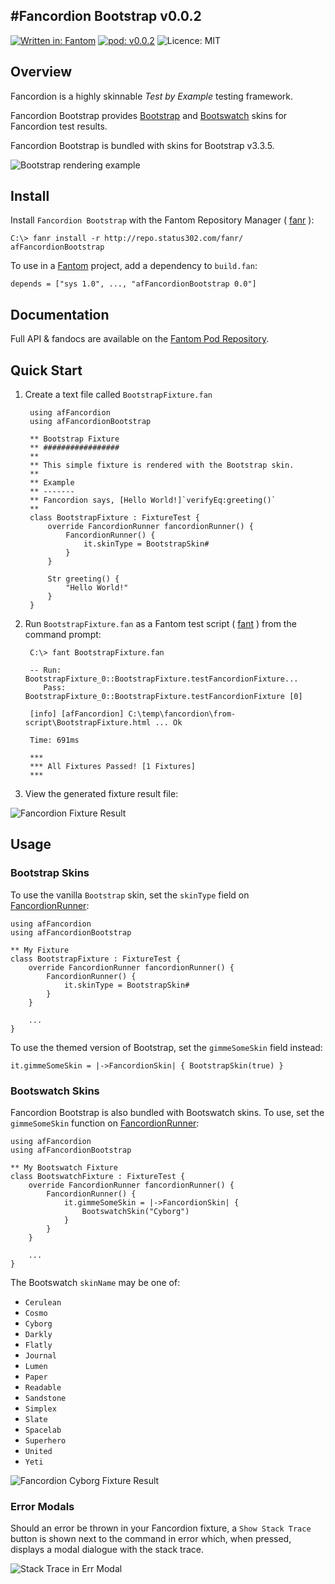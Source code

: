 #Fancordion Bootstrap v0.0.2
---
[![Written in: Fantom](http://img.shields.io/badge/written%20in-Fantom-lightgray.svg)](http://fantom.org/)
[![pod: v0.0.2](http://img.shields.io/badge/pod-v0.0.2-yellow.svg)](http://www.fantomfactory.org/pods/afFancordionBootstrap)
![Licence: MIT](http://img.shields.io/badge/licence-MIT-blue.svg)

## Overview

Fancordion is a highly skinnable *Test by Example* testing framework.

Fancordion Bootstrap provides [Bootstrap](http://getbootstrap.com/) and [Bootswatch](https://bootswatch.com/) skins for Fancordion test results.

Fancordion Bootstrap is bundled with skins for Bootstrap v3.3.5.

![Bootstrap rendering example](http://pods.fantomfactory.org/pods/afFancordionBootstrap/doc/bootstrapRenderingExample.png)

## Install

Install `Fancordion Bootstrap` with the Fantom Repository Manager ( [fanr](http://fantom.org/doc/docFanr/Tool.html#install) ):

    C:\> fanr install -r http://repo.status302.com/fanr/ afFancordionBootstrap

To use in a [Fantom](http://fantom.org/) project, add a dependency to `build.fan`:

    depends = ["sys 1.0", ..., "afFancordionBootstrap 0.0"]

## Documentation

Full API & fandocs are available on the [Fantom Pod Repository](http://pods.fantomfactory.org/pods/afFancordionBootstrap/).

## Quick Start

1. Create a text file called `BootstrapFixture.fan`

        using afFancordion
        using afFancordionBootstrap
        
        ** Bootstrap Fixture
        ** #################
        **
        ** This simple fixture is rendered with the Bootstrap skin.
        **
        ** Example
        ** -------
        ** Fancordion says, [Hello World!]`verifyEq:greeting()`
        **
        class BootstrapFixture : FixtureTest {
            override FancordionRunner fancordionRunner() {
                FancordionRunner() {
                    it.skinType = BootstrapSkin#
                }
            }
        
            Str greeting() {
                "Hello World!"
            }
        }


2. Run `BootstrapFixture.fan` as a Fantom test script ( [fant](http://fantom.org/doc/docTools/Fant.html) ) from the command prompt:

        C:\> fant BootstrapFixture.fan
        
        -- Run:  BootstrapFixture_0::BootstrapFixture.testFancordionFixture...
           Pass: BootstrapFixture_0::BootstrapFixture.testFancordionFixture [0]
        
        [info] [afFancordion] C:\temp\fancordion\from-script\BootstrapFixture.html ... Ok
        
        Time: 691ms
        
        ***
        *** All Fixtures Passed! [1 Fixtures]
        ***


3. View the generated fixture result file:

  ![Fancordion Fixture Result](http://pods.fantomfactory.org/pods/afFancordionBootstrap/doc/bootstrapFixture.png)



## Usage

### Bootstrap Skins

To use the vanilla `Bootstrap` skin, set the `skinType` field on [FancordionRunner](http://pods.fantomfactory.org/pods/afFancordion/api/FancordionRunner):

    using afFancordion
    using afFancordionBootstrap
    
    ** My Fixture
    class BootstrapFixture : FixtureTest {
        override FancordionRunner fancordionRunner() {
            FancordionRunner() {
                it.skinType = BootstrapSkin#
            }
        }
    
        ...
    }

To use the themed version of Bootstrap, set the `gimmeSomeSkin` field instead:

    it.gimmeSomeSkin = |->FancordionSkin| { BootstrapSkin(true) }

### Bootswatch Skins

Fancordion Bootstrap is also bundled with Bootswatch skins. To use, set the `gimmeSomeSkin` function on [FancordionRunner](http://pods.fantomfactory.org/pods/afFancordion/api/FancordionRunner):

    using afFancordion
    using afFancordionBootstrap
    
    ** My Bootswatch Fixture
    class BootswatchFixture : FixtureTest {
        override FancordionRunner fancordionRunner() {
            FancordionRunner() {
                it.gimmeSomeSkin = |->FancordionSkin| {
                    BootswatchSkin("Cyborg")
                }
            }
        }
    
        ...
    }

The Bootswatch `skinName` may be one of:

- `Cerulean`
- `Cosmo`
- `Cyborg`
- `Darkly`
- `Flatly`
- `Journal`
- `Lumen`
- `Paper`
- `Readable`
- `Sandstone`
- `Simplex`
- `Slate`
- `Spacelab`
- `Superhero`
- `United`
- `Yeti`

![Fancordion Cyborg Fixture Result](http://pods.fantomfactory.org/pods/afFancordionBootstrap/doc/cyborgFixture.png)

### Error Modals

Should an error be thrown in your Fancordion fixture, a `Show Stack Trace` button is shown next to the command in error which, when pressed, displays a modal dialogue with the stack trace.

![Stack Trace in Err Modal](http://pods.fantomfactory.org/pods/afFancordionBootstrap/doc/errModal.png)

